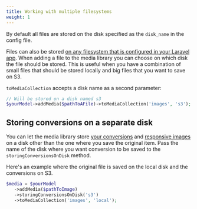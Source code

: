 ```yaml
---
title: Working with multiple filesystems
weight: 1
---
```


By default all files are stored on the disk specified as the `disk_name` in the config file.

Files can also be stored [on any filesystem that is configured in your Laravel app](http://laravel.com/docs/5.4/filesystem#configuration). When adding a file to the media library you can choose on which disk the file should be stored. This is useful when you have a combination of small files that should be stored locally and big files that you want to save on S3.

`toMediaCollection` accepts a disk name as a second parameter:

```php
// Will be stored on a disk named s3
$yourModel->addMedia($pathToAFile)->toMediaCollection('images', 's3');
```

## Storing conversions on a separate disk

You can let the media library store [your conversions](/v8/converting-images/defining-conversions) and [responsive images](/v8/responsive-images/getting-started-with-responsive-images) on a disk other than the one where you save the original item. Pass the name of the disk where you want conversion to be saved to the `storingConversionsOnDisk` method.

Here's an example where the original file is saved on the local disk and the conversions on S3.

```php
$media = $yourModel
   ->addMedia($pathToImage)
   ->storingConversionsOnDisk('s3')
   ->toMediaCollection('images', 'local');
```

